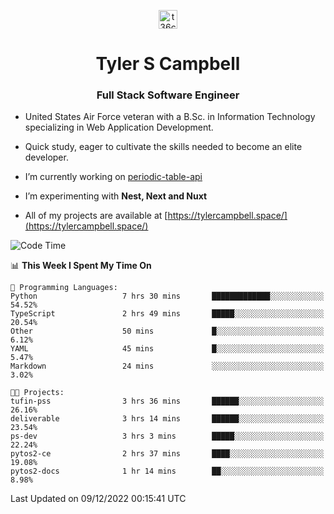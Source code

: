 <p align="center">
<a href="https://www.linkedin.com/in/t36campbell" target="blank"><img align="center" src="https://ik.imagekit.io/t36campbell/Portfolio/linkedin.png.original_m8bbGgPh6.png" alt="t36campbell" height="30" width="30" /></a>
</p>
<h1 align="center">Tyler S Campbell</h1>
<h3 align="center">Full Stack Software Engineer</h3>

* United States Air Force veteran with a B.Sc. in Information Technology specializing in Web Application Development. 

* Quick study, eager to cultivate the skills needed to become an elite developer.

* I’m currently working on [periodic-table-api](https://github.com/t36campbell/periodic-table-api)

* I’m experimenting with **Nest, Next and Nuxt**

* All of my projects are available at [https://tylercampbell.space/](https://tylercampbell.space/)

<!--START_SECTION:waka-->
![Code Time](http://img.shields.io/badge/Code%20Time-2%2C038%20hrs%2043%20mins-blue)

📊 **This Week I Spent My Time On** 

```text
💬 Programming Languages: 
Python                   7 hrs 30 mins       █████████████░░░░░░░░░░░░   54.52% 
TypeScript               2 hrs 49 mins       █████░░░░░░░░░░░░░░░░░░░░   20.54% 
Other                    50 mins             █░░░░░░░░░░░░░░░░░░░░░░░░   6.12% 
YAML                     45 mins             █░░░░░░░░░░░░░░░░░░░░░░░░   5.47% 
Markdown                 24 mins             ░░░░░░░░░░░░░░░░░░░░░░░░░   3.02%

🐱‍💻 Projects: 
tufin-pss                3 hrs 36 mins       ██████░░░░░░░░░░░░░░░░░░░   26.16% 
deliverable              3 hrs 14 mins       ██████░░░░░░░░░░░░░░░░░░░   23.54% 
ps-dev                   3 hrs 3 mins        █████░░░░░░░░░░░░░░░░░░░░   22.24% 
pytos2-ce                2 hrs 37 mins       ████░░░░░░░░░░░░░░░░░░░░░   19.08% 
pytos2-docs              1 hr 14 mins        ██░░░░░░░░░░░░░░░░░░░░░░░   8.98%

```


 Last Updated on 09/12/2022 00:15:41 UTC
<!--END_SECTION:waka-->
